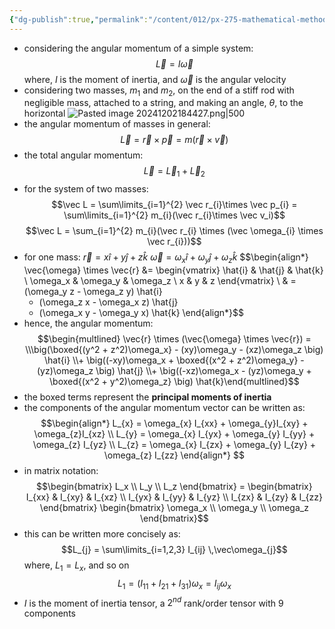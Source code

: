 ```yaml
---
{"dg-publish":true,"permalink":"/content/012/px-275-mathematical-methods/term-1/f-tensors-and-summation-conventions/px-275-f1-tensors/","noteIcon":"1","created":"2024-12-02T12:09:35.780+00:00","updated":"2024-12-02T18:52:07.064+00:00"}
---
```


- considering the angular momentum of a simple system:
$$\vec L = I \vec \omega$$
	where, $I$ is the moment of inertia, and	$\vec \omega$ is the angular velocity
- considering two masses, $m_1$ and $m_2$, on the end of a stiff rod with negligible mass, attached to a string, and making an angle, $\theta$, to the horizontal
![Pasted image 20241202184427.png|500](/img/user/pics/Pasted%20image%2020241202184427.png)
- the angular momentum of masses in general:
$$\vec L = \vec r \times \vec p = m(\vec r \times \vec v)$$
- the total angular momentum:
$$\vec L = \vec L_{1} + \vec L_{2}$$
- for the system of two masses:
$$\vec L = \sum\limits_{i=1}^{2} \vec r_{i}\times \vec p_{i} = \sum\limits_{i=1}^{2} m_{i}(\vec r_{i}\times \vec v_i)$$ $$\vec  L = \sum_{i=1}^{2} m_{i}(\vec r_{i} \times (\vec \omega_{i} \times \vec r_{i}))$$
- for one mass:
	$\vec r = x\hat i + y \hat j + z\hat k$
	$\vec \omega  = \omega_{x} \hat i + \omega_{y}\hat j + \omega_{z}\hat k$
$$\begin{align*}
	\vec{\omega} \times \vec{r} &= \begin{vmatrix} \hat{i} & \hat{j} & \hat{k} \\ \omega_x & \omega_y & \omega_z \\ x & y & z \end{vmatrix} \\
	 & = (\omega_y z - \omega_z y) \hat{i}
	 + (\omega_z x - \omega_x z) \hat{j} 
	 + (\omega_x y - \omega_y x) \hat{k}
\end{align*}$$
- hence, the angular momentum:
$$\begin{multlined}  \vec{r} \times (\vec{\omega} \times \vec{r}) = \\\big(\boxed{(y^2 + z^2)\omega_x} - (xy)\omega_y - (xz)\omega_z \big) \hat{i} \\+ \big((-xy)\omega_x + \boxed{(x^2 + z^2)\omega_y} - (yz)\omega_z \big) \hat{j} \\+ \big((-xz)\omega_x - (yz)\omega_y + \boxed{(x^2 + y^2)\omega_z} \big) \hat{k}\end{multlined}$$
- the boxed terms represent the **principal moments of inertia**
- the components of the angular momentum vector can be written as:
$$\begin{align*}
L_{x} = \omega_{x} I_{xx} + \omega_{y}I_{xy} + \omega_{z}I_{xz} \\
L_{y} = \omega_{x} I_{yx} + \omega_{y} I_{yy} + \omega_{z} I_{yz} \\
L_{z} = \omega_{x} I_{zx} + \omega_{y} I_{zy} + \omega_{z} I_{zz}
\end{align*} $$
- in matrix notation:
$$\begin{bmatrix} L_x \\ L_y \\ L_z \end{bmatrix} = \begin{bmatrix} I_{xx} & I_{xy} & I_{xz} \\ I_{yx} & I_{yy} & I_{yz} \\ I_{zx} & I_{zy} & I_{zz} \end{bmatrix} \begin{bmatrix} \omega_x \\ \omega_y \\ \omega_z \end{bmatrix}$$
- this can be written more concisely as:
$$L_{j} = \sum\limits_{i=1,2,3} I_{ij} \,\vec\omega_{j}$$
	where, $L_1 = L_x$, and so on
$$L_{1}= (I_{11} + I_{21}+ I_{31}) \omega_{x} = I_{ij}\omega_x$$
- $I$ is the moment of inertia tensor, a $2^{nd}$ rank/order tensor with $9$ components
